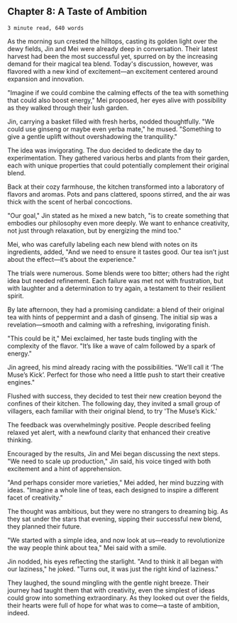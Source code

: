 ## Chapter 8: A Taste of Ambition

`3 minute read, 640 words`

As the morning sun crested the hilltops, casting its golden light over the dewy fields, Jin and Mei were already deep in conversation. Their latest harvest had been the most successful yet, spurred on by the increasing demand for their magical tea blend. Today's discussion, however, was flavored with a new kind of excitement—an excitement centered around expansion and innovation.

"Imagine if we could combine the calming effects of the tea with something that could also boost energy," Mei proposed, her eyes alive with possibility as they walked through their lush garden.

Jin, carrying a basket filled with fresh herbs, nodded thoughtfully. "We could use ginseng or maybe even yerba mate," he mused. "Something to give a gentle uplift without overshadowing the tranquility."

The idea was invigorating. The duo decided to dedicate the day to experimentation. They gathered various herbs and plants from their garden, each with unique properties that could potentially complement their original blend.

Back at their cozy farmhouse, the kitchen transformed into a laboratory of flavors and aromas. Pots and pans clattered, spoons stirred, and the air was thick with the scent of herbal concoctions.

"Our goal," Jin stated as he mixed a new batch, "is to create something that embodies our philosophy even more deeply. We want to enhance creativity, not just through relaxation, but by energizing the mind too."

Mei, who was carefully labeling each new blend with notes on its ingredients, added, "And we need to ensure it tastes good. Our tea isn’t just about the effect—it’s about the experience."

The trials were numerous. Some blends were too bitter; others had the right idea but needed refinement. Each failure was met not with frustration, but with laughter and a determination to try again, a testament to their resilient spirit.

By late afternoon, they had a promising candidate: a blend of their original tea with hints of peppermint and a dash of ginseng. The initial sip was a revelation—smooth and calming with a refreshing, invigorating finish.

"This could be it," Mei exclaimed, her taste buds tingling with the complexity of the flavor. "It’s like a wave of calm followed by a spark of energy."

Jin agreed, his mind already racing with the possibilities. "We’ll call it ‘The Muse’s Kick’. Perfect for those who need a little push to start their creative engines."

Flushed with success, they decided to test their new creation beyond the confines of their kitchen. The following day, they invited a small group of villagers, each familiar with their original blend, to try 'The Muse’s Kick.'

The feedback was overwhelmingly positive. People described feeling relaxed yet alert, with a newfound clarity that enhanced their creative thinking.

Encouraged by the results, Jin and Mei began discussing the next steps. "We need to scale up production," Jin said, his voice tinged with both excitement and a hint of apprehension.

"And perhaps consider more varieties," Mei added, her mind buzzing with ideas. "Imagine a whole line of teas, each designed to inspire a different facet of creativity."

The thought was ambitious, but they were no strangers to dreaming big. As they sat under the stars that evening, sipping their successful new blend, they planned their future.

"We started with a simple idea, and now look at us—ready to revolutionize the way people think about tea," Mei said with a smile.

Jin nodded, his eyes reflecting the starlight. "And to think it all began with our laziness," he joked. "Turns out, it was just the right kind of laziness."

They laughed, the sound mingling with the gentle night breeze. Their journey had taught them that with creativity, even the simplest of ideas could grow into something extraordinary. As they looked out over the fields, their hearts were full of hope for what was to come—a taste of ambition, indeed.
